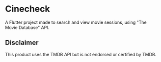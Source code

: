# Cinecheck

A Flutter project made to search and view movie sessions, using "The Movie Database" API.

## Disclaimer

This product uses the TMDB API but is not endorsed or certified by TMDB.
